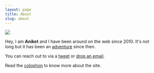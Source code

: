 ```yaml
---
layout: page
title: About
slug: about
---
```


<img class="transition drop-shadow-sm grayscale hover:grayscale-0 rounded-full" src="http://www.gravatar.com/avatar/b6500b41998cd1ed4aa28464ec0118bb?s=160" />

<p class="prose-lead">Hey, I am <strong>Aniket</strong> and I have been around on the web since 2010. It's not long but it has been an <a href="/archive">adventure</a> since then.</p>

You can reach out to via a [tweet](https://twitter.com/intent/tweet?screen_name=noremap&text=Hey!) or <a href="me@aniketpant.com?subject=Hey!">drop an email</a>.

Read the <a href="/colophon">colophon</a> to know more about the site.
